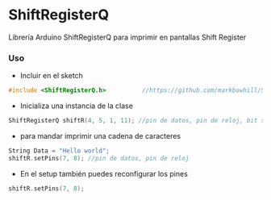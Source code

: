 # ShiftRegisterQ

Librería Arduino ShiftRegisterQ para imprimir en pantallas Shift Register

### Uso
- Incluir en el sketch
```cpp
#include <ShiftRegisterQ.h>          //https://github.com/markbowhill/ShitfRegisterQ
```

- Inicializa una instancia de la clase
```cpp
ShiftRegisterQ shiftR(4, 5, 1, 11); //pin de datos, pin de reloj, bit significatico (1 = Mas, 0 = Menos), cantidad de pantallas
```
- para mandar imprimir una cadena de caracteres
```cpp
String Data = "Hello world";
shiftR.setPins(7, 8); //pin de datos, pin de reloj
```

- En el setup también puedes reconfigurar los pines
```cpp
shiftR.setPins(7, 8);
```